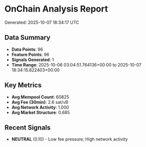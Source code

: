 # OnChain Analysis Report
Generated: 2025-10-07 18:34:17 UTC

## Data Summary
- **Data Points**: 96
- **Feature Points**: 96
- **Signals Generated**: 1
- **Time Range**: 2025-10-06 03:04:51.764136+00:00 to 2025-10-07 18:34:15.822403+00:00

## Key Metrics
- **Avg Mempool Count**: 60825
- **Avg Fee (30min)**: 2.6 sat/vB
- **Avg Network Activity**: 1.000
- **Avg Market Structure**: 0.685

## Recent Signals
- **NEUTRAL** (0.10) - Low fee pressure; High network activity
